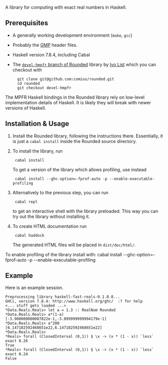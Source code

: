 A library for computing with exact real numbers in Haskell.

## Prerequisites

* A generally working development environment (`make`, `gcc`)
* Probably the [GMP](https://gmplib.org) header files.
* Haskell version 7.8.4, including Cabal
* The [`devel-hmpfr` branch of Rounded](https://github.com/comius/rounded/tree/devel-hmpfr) library by [Ivo List](https://github.com/comius) which you can checkout with

        git clone git@github.com:comius/rounded.git
        cd rounded
        git checkout devel-hmpfr

The MPFR Haskell bindings in the Rounded library rely on low-level implementation details
of Haskell. It is likely they will break with newer versions of Haskell.

## Installation & Usage

1. Install the Rounded library, following the instructions there. Essentially, it is just a `cabal install` inside the Rounded source directory.

2. To install the library, run

        cabal install

   To get a version of the library which allows profiling, use instead

        cabal install --ghc-option=-fprof-auto -p --enable-executable-profiling

3. Alternatively to the previous step, you can run

        cabal repl

   to get an interactive shell with the library preloaded. This way you can try out the
   library without installing it.

4. To create HTML documentation run

        cabal haddock

   The generated HTML files will be placed in `dist/doc/html/`.

To enable profiling of the library install with:
cabal install --ghc-option=-fprof-auto -p --enable-executable-profiling

## Example

Here is an example session.

    Preprocessing library haskell-fast-reals-0.1.0.0...
    GHCi, version 7.8.4: http://www.haskell.org/ghc/  :? for help
    <... stuff gets loaded ...>
    *Data.Reals.Reals> let a = 1.3 :: RealNum Rounded
    *Data.Reals.Reals> a*(1-a)
    [-3.900000000007822e-1,-3.899999999994179e-1]
    *Data.Reals.Reals> a^200
    [6.147102592468651e22,6.147102592468651e22]
    *Data.Reals.Reals> 
    *Reals> forall (ClosedInterval (0,1)) $ \x -> (x * (1 - x)) `less` exact 0.26
    True
    *Reals> forall (ClosedInterval (0,1)) $ \x -> (x * (1 - x)) `less` exact 0.24
    False
